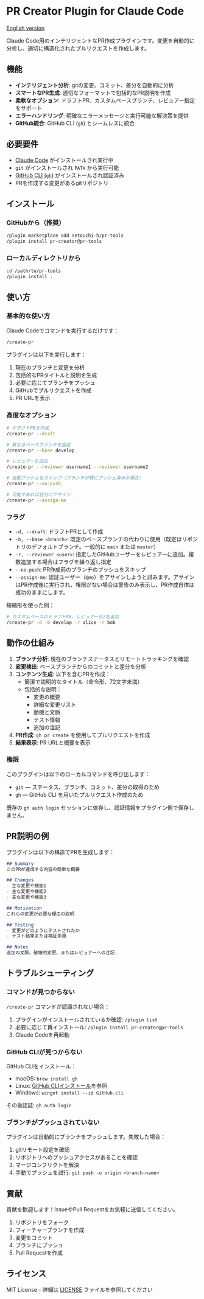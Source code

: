 # PR Creator Plugin for Claude Code

[English version](README.md)

Claude Code用のインテリジェントなPR作成プラグインです。変更を自動的に分析し、適切に構造化されたプルリクエストを作成します。

## 機能

- **インテリジェント分析**: gitの変更、コミット、差分を自動的に分析
- **スマートなPR生成**: 適切なフォーマットで包括的なPR説明を作成
- **柔軟なオプション**: ドラフトPR、カスタムベースブランチ、レビュアー指定をサポート
- **エラーハンドリング**: 明確なエラーメッセージと実行可能な解決策を提供
- **GitHub統合**: GitHub CLI (`gh`) とシームレスに統合

## 必要要件

- [Claude Code](https://claude.ai/download) がインストールされ実行中
- `git` がインストールされ `PATH` から実行可能
- [GitHub CLI (`gh`)](https://cli.github.com/) がインストールされ認証済み
- PRを作成する変更があるgitリポジトリ

## インストール

### GitHubから（推奨）

```bash
/plugin marketplace add setouchi-h/pr-tools
/plugin install pr-creator@pr-tools
```

### ローカルディレクトリから

```bash
cd /path/to/pr-tools
/plugin install .
```

## 使い方

### 基本的な使い方

Claude Codeでコマンドを実行するだけです：

```bash
/create-pr
```

プラグインは以下を実行します：
1. 現在のブランチと変更を分析
2. 包括的なPRタイトルと説明を生成
3. 必要に応じてブランチをプッシュ
4. GitHubでプルリクエストを作成
5. PR URLを表示

### 高度なオプション

```bash
# ドラフトPRを作成
/create-pr --draft

# 異なるベースブランチを指定
/create-pr --base develop

# レビュアーを追加
/create-pr --reviewer username1 --reviewer username2

# 自動プッシュをスキップ（ブランチが既にプッシュ済みの場合）
/create-pr --no-push

# 可能であれば自分にアサイン
/create-pr --assign-me
```

### フラグ

- `-d, --draft`: ドラフトPRとして作成
- `-b, --base <branch>`: 既定のベースブランチの代わりに使用（既定はリポジトリのデフォルトブランチ。一般的に `main` または `master`）
- `-r, --reviewer <user>`: 指定したGitHubユーザーをレビュアーに追加。複数追加する場合はフラグを繰り返し指定
- `--no-push`: PR作成前のブランチのプッシュをスキップ
- `--assign-me`: 認証ユーザー（`@me`）をアサインしようと試みます。アサインはPR作成後に実行され、権限がない場合は警告のみ表示し、PR作成自体は成功のままにします。

短縮形を使った例：

```bash
# カスタムベースのドラフトPR。レビュアーを2名追加
/create-pr -d -b develop -r alice -r bob
```

## 動作の仕組み

1. **ブランチ分析**: 現在のブランチステータスとリモートトラッキングを確認
2. **変更検出**: ベースブランチからのコミットと差分を分析
3. **コンテンツ生成**: 以下を含むPRを作成：
   - 簡潔で説明的なタイトル（命令形、72文字未満）
   - 包括的な説明：
     - 変更の概要
     - 詳細な変更リスト
     - 動機と文脈
     - テスト情報
     - 追加の注記
4. **PR作成**: `gh pr create` を使用してプルリクエストを作成
5. **結果表示**: PR URLと概要を表示

### 権限

このプラグインは以下のローカルコマンドを呼び出します：

- `git` — ステータス、ブランチ、コミット、差分の取得のため
- `gh` — GitHub CLI を用いたプルリクエスト作成のため

既存の `gh auth login` セッションに依存し、認証情報をプラグイン側で保存しません。

## PR説明の例

プラグインは以下の構造でPRを生成します：

```markdown
## Summary
このPRが達成する内容の簡単な概要

## Changes
- 主な変更や機能1
- 主な変更や機能2
- 主な変更や機能3

## Motivation
これらの変更が必要な理由の説明

## Testing
- 変更がどのようにテストされたか
- テスト結果または検証手順

## Notes
追加の文脈、破壊的変更、またはレビュアーへの注記
```

## トラブルシューティング

### コマンドが見つからない

`/create-pr` コマンドが認識されない場合：
1. プラグインがインストールされているか確認: `/plugin list`
2. 必要に応じて再インストール: `/plugin install pr-creator@pr-tools`
3. Claude Codeを再起動

### GitHub CLIが見つからない

GitHub CLIをインストール：
- macOS: `brew install gh`
- Linux: [GitHub CLIインストール](https://github.com/cli/cli#installation)を参照
- Windows: `winget install --id GitHub.cli`

その後認証: `gh auth login`

### ブランチがプッシュされていない

プラグインは自動的にブランチをプッシュします。失敗した場合：
1. gitリモート設定を確認
2. リポジトリへのプッシュアクセスがあることを確認
3. マージコンフリクトを解決
4. 手動でプッシュを試行: `git push -u origin <branch-name>`

## 貢献

貢献を歓迎します！IssueやPull Requestをお気軽に送信してください。

1. リポジトリをフォーク
2. フィーチャーブランチを作成
3. 変更をコミット
4. ブランチにプッシュ
5. Pull Requestを作成

## ライセンス

MIT License - 詳細は [LICENSE](LICENSE) ファイルを参照してください
